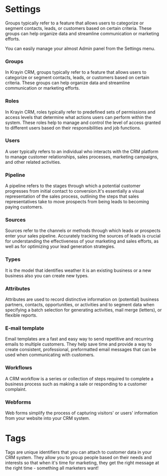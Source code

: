 # Settings

Groups typically refer to a feature that allows users to categorize or segment contacts, leads, or customers based on certain criteria. These groups can help organize data and streamline communication or marketing efforts. 

You can easily manage your almost Admin panel from the Settings menu.

### Groups

In Krayin CRM, groups typically refer to a feature that allows users to categorize or segment contacts, leads, or customers based on certain criteria. These groups can help organize data and streamline communication or marketing efforts. 

### Roles

In Krayin CRM, roles typically refer to predefined sets of permissions and access levels that determine what actions users can perform within the system. These roles help to manage and control the level of access granted to different users based on their responsibilities and job functions.

### Users

A user typically refers to an individual who interacts with the CRM platform to manage customer relationships, sales processes, marketing campaigns, and other related activities. 

### Pipeline

A pipeline refers to the stages through which a potential customer progresses from initial contact to conversion.It's essentially a visual representation of the sales process, outlining the steps that sales representatives take to move prospects from being leads to becoming paying customers. 

### Sources

Sources refer to the channels or methods through which leads or prospects enter your sales pipeline. Accurately tracking the sources of leads is crucial for understanding the effectiveness of your marketing and sales efforts, as well as for optimizing your lead generation strategies.

### Types 

It is the model that identifies weather it is an existing business or a new business also you can create new types.

### Attributes

Attributes are used to record distinctive information on (potential) business partners, contacts, opportunities, or activities and to segment data when specifying a batch selection for generating activities, mail merge (letters), or flexible reports.

### E-mail template

Email templates are a fast and easy way to send repetitive and recurring emails to multiple customers. They help save time and provide a way to create consistent, professional, preformatted email messages that can be used when communicating with customers.

### Workflows

A CRM workflow is a series or collection of steps required to complete a business process such as making a sale or responding to a customer complaint. 

### Webforms

Web forms simplify the process of capturing visitors' or users' information from your website into your CRM system. 

# Tags

Tags are unique identifiers that you can attach to customer data in your CRM system. They allow you to group people based on their needs and interests so that when it's time for marketing, they get the right message at the right time - something all marketers want!
